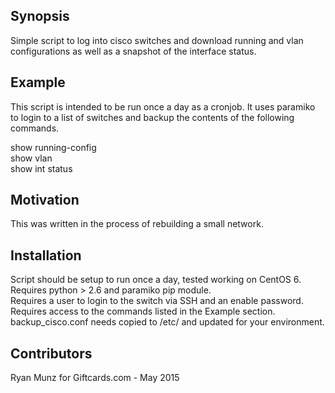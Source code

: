 ## Synopsis  
  
Simple script to log into cisco switches and download running and vlan configurations as well as a snapshot of the interface status.  
  
## Example  
  
This script is intended to be run once a day as a cronjob. It uses paramiko to login to a list of switches and backup the contents of the following commands.  
  
show running-config  
show vlan  
show int status  
  
## Motivation  
  
This was written in the process of rebuilding a small network.  
  
## Installation  
  
Script should be setup to run once a day, tested working on CentOS 6.  
Requires python > 2.6 and paramiko pip module.  
Requires a user to login to the switch via SSH and an enable password.  
Requires access to the commands listed in the Example section.  
backup_cisco.conf needs copied to /etc/ and updated for your environment.  
  
## Contributors  
  
Ryan Munz for Giftcards.com - May 2015  
